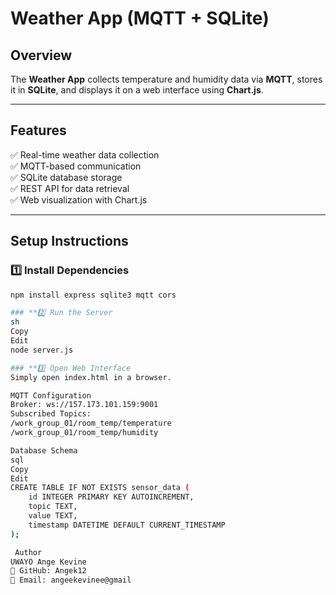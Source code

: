 # Weather App (MQTT + SQLite)

## Overview
The **Weather App** collects temperature and humidity data via **MQTT**, stores it in **SQLite**, and displays it on a web interface using **Chart.js**.

---

## Features
✅ Real-time weather data collection  
✅ MQTT-based communication  
✅ SQLite database storage  
✅ REST API for data retrieval  
✅ Web visualization with Chart.js  

---

## Setup Instructions
### **1️⃣ Install Dependencies**
```sh
npm install express sqlite3 mqtt cors

### **2️⃣ Run the Server
sh
Copy
Edit
node server.js

### **3️⃣ Open Web Interface
Simply open index.html in a browser.

MQTT Configuration
Broker: ws://157.173.101.159:9001
Subscribed Topics:
/work_group_01/room_temp/temperature
/work_group_01/room_temp/humidity

Database Schema
sql
Copy
Edit
CREATE TABLE IF NOT EXISTS sensor_data (
    id INTEGER PRIMARY KEY AUTOINCREMENT,
    topic TEXT,
    value TEXT,
    timestamp DATETIME DEFAULT CURRENT_TIMESTAMP
);

 Author
UWAYO Ange Kevine
🔗 GitHub: Angek12
📧 Email: angeekevinee@gmail

